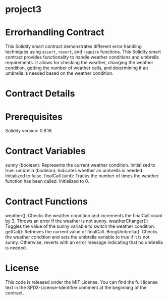 
# project3
# Errorhandling Contract
This Solidity smart contract demonstrates different error handling techniques using `assert`, `revert`, and `require` functions. This Solidity smart contract provides functionality to handle weather conditions and umbrella requirements. It allows for checking the weather, changing the weather condition, getting the number of weather calls, and determining if an umbrella is needed based on the weather condition.

# Contract Details
# Prerequisites
Solidity version: 0.8.18

# Contract Variables
sunny (boolean): Represents the current weather condition. Initialized to true.
umbrella (boolean): Indicates whether an umbrella is needed. Initialized to false.
finalCall (uint): Tracks the number of times the weather function has been called. Initialized to 0.

# Contract Functions
weather(): Checks the weather condition and increments the finalCall count by 3. Throws an error if the weather is not sunny.
weatherChanger(): Toggles the value of the sunny variable to switch the weather condition.
getCal(): Retrieves the current value of finalCall.
BringUmbrella(): Checks the weather condition and sets the umbrella variable to true if it is not sunny. Otherwise, reverts with an error message indicating that no umbrella is needed.

# License
This code is released under the MIT License. You can find the full license text in the SPDX-License-Identifier comment at the beginning of the contract.
